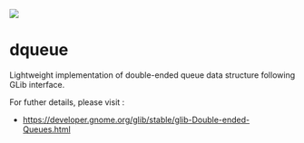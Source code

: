 ![](https://github.com/ramet/dqueue/workflows/C%2FC++%20CI/badge.svg)

# dqueue
Lightweight implementation of double-ended queue data structure following GLib interface.

For futher details, please visit :
 * https://developer.gnome.org/glib/stable/glib-Double-ended-Queues.html
